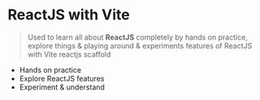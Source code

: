 # ReactJS with Vite

> Used to learn all about **ReactJS** completely by hands on practice, explore things & playing around & experiments features of ReactJS with Vite reactjs scaffold

- Hands on practice
- Explore ReactJS features
- Experiment & understand
